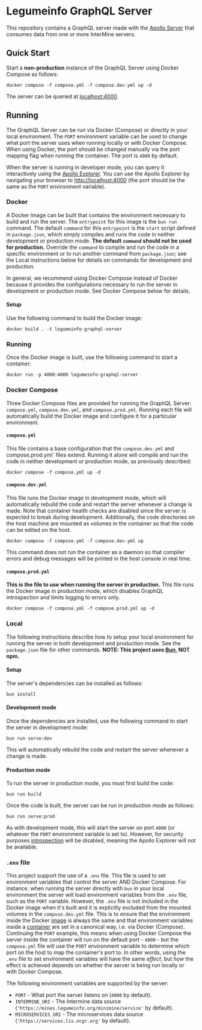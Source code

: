 # Legumeinfo GraphQL Server
This repository contains a GraphQL server made with the [Apollo Server](https://www.apollographql.com/docs/apollo-server) that consumes data from one or more InterMine servers.


## Quick Start

Start a **non-production** instance of the GraphQL Server using Docker Compose as follows:
```console
docker compose -f compose.yml -f compose.dev.yml up -d
```
The server can be queried at [localhost:4000](http://localhost:4000).


## Running
The GraphQL Server can be run via Docker (Compose) or directly in your local environment.
The `PORT` environment variable can be used to change what port the server uses when running locally or with Docker Compose.
When using Docker, the port should be changed manually via the port mapping flag when running the container.
The port is `4000` by default.

When the server is running in developer mode, you can query it interactively using the [Apollo Explorer](https://www.apollographql.com/docs/studio/explorer/explorer/).
You can use the Apollo Explorer by navigating your browser to [http://localhost:4000](http://localhost:4000) (the port should be the same as the `PORT` environment variable).


### Docker
A Docker image can be built that contains the environment necessary to build and run the server.
The `entrypoint` for this image is the `bun run` command.
The default `command` for this `entrypoint` is the `start` script defined in `package.json`, which simply compiles and runs the code in neither development or production mode.
**The default `command` should not be used for production.**
Override the `command` to compile and run the code in a specific environment or to run another command from `package.json`; see the Local instructions below for details on commands for development and production.

In general, we recommend using Docker Compose instead of Docker because it provides the configurations necessary to run the server in development or production mode.
See Docker Compose below for details.

#### Setup
Use the following command to build the Docker image:
```console
docker build . -t legumeinfo-graphql-server
```

### Running
Once the Docker image is built, use the following command to start a container:
```console
docker run -p 4000:4000 legumeinfo-graphql-server
```


### Docker Compose
Three Docker Compose files are provided for running the GraphQL Server: `compose.yml`, `compose.dev.yml`, and `compose.prod.yml`.
Running each file will automatically build the Docker image and configure it for a particular environment.

#### `compose.yml`
This file contains a base configuration that the `compose.dev.yml` and compose.prod.yml` files extend.
Running it alone will compile and run the code in neither development or production mode, as previously described:
```console
docker compose -f compose.yml up -d
```

#### `compose.dev.yml`
This file runs the Docker image in development mode, which will automatically rebuild the code and restart the server whenever a change is made.
Note that container health checks are disabled since the server is expected to break during development.
Additionally, the code directories on the host machine are mounted as volumes in the container so that the code can be edited on the host.
```console
docker compose -f compose.yml -f compose.dev.yml up
```
This command does not run the container as a daemon so that compiler errors and debug messages will be printed in the host console in real time.

#### `compose.prod.yml`
**This is the file to use when running the server in production.**
This file runs the Docker image in production mode, which disables GraphQL introspection and limits logging to errors only.
```console
docker compose -f compose.yml -f compose.prod.yml up -d
```


### Local
The following instructions describe how to setup your local environment for running the server in both development and production mode.
See the `package.json` file for other commands.
**NOTE: This project uses [Bun](https://bun.sh/), NOT npm.**

#### Setup
The server's dependencies can be installed as follows:
```console
bun install
```

#### Development mode
Once the dependencies are installed, use the following command to start the server in development mode:
```console
bun run serve:dev
```
This will automatically rebuild the code and restart the server whenever a change is made.

#### Production mode
To run the server in production mode, you must first build the code:
```console
bun run build
```
Once the code is built, the server can be run in production mode as follows:
```console
bun run serve:prod
```
As with development mode, this will start the server on port `4000` (or whatever the `PORT` environment variable is set to).
However, for security purposes [introspection](https://www.apollographql.com/blog/graphql/security/why-you-should-disable-graphql-introspection-in-production/) will be disabled, meaning the Apollo Explorer will not be available.


### `.env` file
This project support the use of a `.env` file.
This file is used to set environment variables that control the server AND Docker Compose.
For instance, when running the server directly with `bun` in your local environment the server will load environment variables from the `.env` file, such as the `PORT` variable.
However, the `.env` file is not included in the Docker image when it's built and it is explicitly excluded from the mounted volumes in the `compose.dev.yml` file.
This is to ensure that the environment inside the Docker <u>image</u> is always the same and that environment variables inside a <u>container</u> are set in a canonical way, i.e. via Docker (Compose).
Continuing the `PORT` example, this means when using Docker Compose the server inside the container will run on the default port - `4000` - but the `compose.yml` file will use the `PORT` environment variable to determine which port on the host to map the container's port to.
In other words, using the `.env` file to set environment variables will have the same *effect*, but *how* the effect is achieved depends on whether the server is being run locally or with Docker Compose.

The following environment variables are supported by the server:

* `PORT` - What port the server listens on (`4000` by default).
* `INTERMINE_URI` - The Intermine data source (`'https://mines.legumeinfo.org/minimine/service'` by default).
* `MICROSERVICES_URI` - The microservices data source (`'https://services.lis.ncgr.org'` by default).
